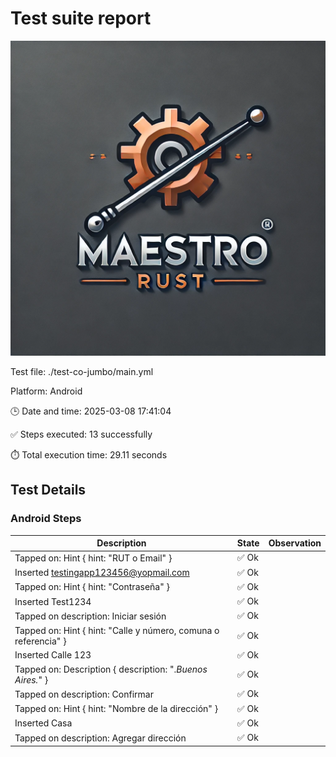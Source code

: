 # Test suite report

![LOGO](./assets/logo.webp)

Test file: ./test-co-jumbo/main.yml

Platform: Android

🕒 Date and time: 2025-03-08 17:41:04

✅ Steps executed: 13 successfully

⏱️ Total execution time: 29.11 seconds

## Test Details

### Android Steps
| Description | State | Observation | 
 |----|----|----|
| Tapped on: Hint { hint: "RUT o Email" } | ✅ Ok |  |
| Inserted testingapp123456@yopmail.com | ✅ Ok |  |
| Tapped on: Hint { hint: "Contraseña" } | ✅ Ok |  |
| Inserted Test1234 | ✅ Ok |  |
| Tapped on description: Iniciar sesión | ✅ Ok | |
| Tapped on: Hint { hint: "Calle y número, comuna o referencia" } | ✅ Ok |  |
| Inserted Calle 123 | ✅ Ok |  |
| Tapped on: Description { description: ".*Buenos Aires.*" } | ✅ Ok |  |
| Tapped on description: Confirmar | ✅ Ok | |
| Tapped on: Hint { hint: "Nombre de la dirección" } | ✅ Ok |  |
| Inserted Casa | ✅ Ok |  |
| Tapped on description: Agregar dirección | ✅ Ok | |

